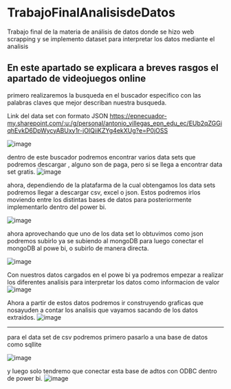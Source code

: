 # TrabajoFinalAnalisisdeDatos
Trabajo final de la materia de análisis de datos  donde se hizo web scrapping y se implemento dataset para interpretar los datos mediante el analisis


## En este apartado se explicara a breves rasgos el apartado de videojuegos online

primero realizaremos la busqueda en el buscador especifico con las palabras claves que mejor describan nuestra busqueda.

Link del data set con formato JSON
<https://epnecuador-my.sharepoint.com/:u:/g/personal/antonio_villegas_epn_edu_ec/EUb2qZGGiqhEvkD6DpWycyABUxy1r-jOIQiiKZYg4ekXUg?e=P0jOSS>


![image](https://user-images.githubusercontent.com/88470677/156864997-04753022-a13c-443d-a000-677647dc312b.png)

dentro de este buscador podremos encontrar varios data  sets  que podremos descargar , alguno son de paga, pero si se llega a encontrar  data set gratis.
![image](https://user-images.githubusercontent.com/88470677/156865176-5b872ec6-599d-4948-b03f-e28429cb6ae1.png)

ahora, dependiendo de la platafarma de la cual obtengamos los data sets  podremos llegar a descargar csv, excel o json. Estos podremos irlos moviendo entre los distintas bases de datos para posteriormente implementarlo dentro del power bi.

![image](https://user-images.githubusercontent.com/88470677/156865220-88ea9f43-3f28-41df-b6e9-9890f836ca40.png)


ahora aprovechando que uno de los data set lo obtuvimos como json podremos subirlo ya se subiendo al mongoDB para luego conectar el mongoDB al  powe bi, o subirlo de manera directa.

![image](https://user-images.githubusercontent.com/88470677/156865408-c489ef07-f533-4523-999d-9d3d7f61fc5e.png)


Con nuestros datos cargados en el powe bi ya podremos empezar a realizar los diferentes analisis para interpretar los datos como informacion de valor 
![image](https://user-images.githubusercontent.com/88470677/156865429-03ca80c5-2e32-4357-881f-d72936130c49.png)

Ahora a partir de estos datos podremos ir construyendo graficas que nosayuden a contar los analisis que vayamos sacando de los datos extraidos.
![image](https://user-images.githubusercontent.com/88470677/156865590-4eec6caf-07a1-428a-b77e-8e5de38acaa4.png)


---
para el data set de csv podremos primero pasarlo a una base de datos como sqllite

![image](https://user-images.githubusercontent.com/88470677/156865645-07c3245e-8435-4a47-94ea-e13efac8da9d.png)

y luego solo tendremo que conectar esta base de adtos con ODBC dentro de power bi.
![image](https://user-images.githubusercontent.com/88470677/156865673-5353269c-3c64-406f-b481-7d2d1b177708.png)


